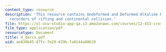 ```yaml
---
content_type: resource
description: 'This resource contains Undeformed and Deformed Alkaline Rocks and Carbonatites:
  recorders of rifting and continental collision.'
file: https://ol-ocw-studio-app-qa.s3.amazonaws.com/courses/12-453-crosby-lectures-in-geology-history-of-africa-fall-2005/ae830b4587fc7e29429bfa0144a88619_4_darcs.pdf
file_type: application/pdf
resourcetype: Document
title: 4_darcs.pdf
uid: ae830b45-87fc-7e29-429b-fa0144a88619
---
```


